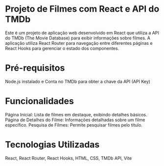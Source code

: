 # Projeto de Filmes com React e API do TMDb
Este é um projeto de aplicação web desenvolvido em React que utiliza a API do TMDb (The Movie Database) para exibir informações sobre filmes. A aplicação utiliza React Router para navegação entre diferentes páginas e React Hooks para gerenciar o estado dos componentes.

# Pré-requisitos
Node.js instalado e
Conta no TMDb para obter a chave da API (API Key)

# Funcionalidades
Página Inicial: Lista de filmes em destaque, exibindo detalhes básicos.
Página de Detalhes do Filme: Informações detalhadas sobre um filme específico.
Pesquisa de Filmes: Permite pesquisar filmes pelo título.

# Tecnologias Utilizadas
React,
React Router,
React Hooks,
HTML,
CSS,
TMDb API,
Vite

